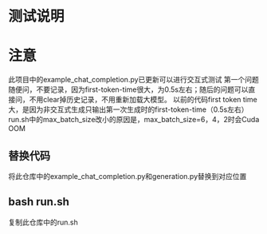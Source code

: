 # 测试说明


# 注意
此项目中的example_chat_completion.py已更新可以进行交互式测试
第一个问题随便问，不要记录，因为first-token-time很大，为0.5s左右；随后的问题可以直接问，不用clear掉历史记录，不用重新加载大模型。
以前的代码first token time大，是因为非交互式生成只输出第一次生成时的first-token-time（0.5s左右）
run.sh中的max_batch_size改小的原因是，max_batch_size=6，4，2时会Cuda OOM
## 替换代码
将此仓库中的example_chat_completion.py和generation.py替换到对应位置

## bash run.sh
复制此仓库中的run.sh
